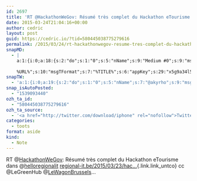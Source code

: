 ```yaml
---
id: 2697
title: 'RT @HackathonWeGov: Résumé très complet du Hackathon eTourisme dans @helloregionalit regional-it.be/2015/03/23/hac… cc @LeGreenHub @LeWagonBrussels…'
date: 2015-03-24T21:04:16+00:00
author: cedric
layout: post
guid: https://cedric.io/?tid=580445038775279616
permalink: /2015/03/24/rt-hackathonwegov-resume-tres-complet-du-hackathon-etourisme-dans-helloregionalit-regional-it-be-2015-03-23-hac-cc-legreenhub-lewagonbrussels/
snapMD:
  - |
    a:1:{i:0;a:18:{s:2:"do";s:1:"0";s:5:"nName";s:9:"Medium #0";s:9:"msgFormat";s:19:"%FULLTEXT%
    
    %URL%";s:10:"msgTFormat";s:7:"%TITLE%";s:6:"appKey";s:29:"x5g9a34l5z294i5y2q284e4g54454";s:6:"appSec";s:85:"d3h0a44e4s2b4i5u2r234m5f5b4v2l5q2a444h574347464a454x2w20374447494c484b4w2c464f5u2d4z2";s:8:"inclTags";s:1:"1";s:7:"fltrsOn";i:0;s:5:"fltrs";a:0:{}s:7:"proxyOn";i:0;s:7:"useSURL";i:0;s:1:"v";i:350;s:4:"publ";s:1:"0";s:11:"accessToken";s:65:"2353413aa5437433e5648ccf74a16119308317c52d1a24d8ed99f26add037528a";s:12:"appAppUserID";s:65:"104b21fd8da79171a6e7bf800d03b4b761204f242935e05d2d86850a6b1635f77";s:14:"appAppUserName";s:26:"Cédric Bousmanne (akyrho)";s:13:"appAppUserURL";s:26:"https://medium.com/@akyrho";s:7:"pubList";a:0:{}}}
snapTW:
  - 'a:1:{i:0;a:19:{s:2:"do";s:1:"0";s:5:"nName";s:7:"@akyrho";s:9:"msgFormat";s:26:"%TITLE%. %EXCERPT% - %URL%";s:6:"appKey";s:55:"x5g9a8325v2y475r3c4m48584n53446p423r3r5u3e356j5j3k4r2p3";s:6:"appSec";s:105:"d3h0a94o46415u594v3q5l5n5l4r4x474x4j484o473u4i5w2m4k494z2k344n306n5r3l5v2s554p4n3p3k45495c3z4v4d3m3u5w525";s:7:"fltrsOn";i:0;s:5:"fltrs";a:0:{}s:7:"proxyOn";i:0;s:7:"useSURL";i:0;s:1:"v";i:350;s:5:"twURL";s:25:"http://twitter.com/akyrho";s:11:"accessToken";s:50:"6678782-Eyg60SCeh7762DEIsYtTPD5GVeOuSN8ATMdF2Lpppe";s:14:"accessTokenSec";s:45:"PgGDCbcYLJnR5esZjY9ID72A33mUNCYnQwaQTBsojSJNa";s:5:"tw140";i:0;s:10:"riComments";s:1:"1";s:11:"riCommentsM";s:1:"1";s:12:"riCommentsAA";s:1:"1";s:8:"attchImg";s:1:"1";s:9:"wpImgSize";s:4:"full";}}'
snap_isAutoPosted:
  - "1539093440"
ozh_ta_id:
  - "580445038775279616"
ozh_ta_source:
  - '<a href="http://twitter.com/download/iphone" rel="nofollow">Twitter for iPhone</a>'
categories:
  - toots
format: aside
kind:
  - Note
---
```

RT <span class="username username_linked">@<a href="https://twitter.com/HackathonWeGov" title="Hackathon Open Data">HackathonWeGov</a></span>: Résumé très complet du Hackathon eTourisme dans <span class="username username_linked">@<a href="https://twitter.com/helloregionalit" title="Régional-IT">helloregionalit</a></span> [regional-it.be/2015/03/23/hac…](http://www.regional-it.be/2015/03/23/hackathon-e-tourisme-boite-a-idees-pour-revitaliser-le-tourisme-local/ "http://www.regional-it.be/2015/03/23/hackathon-e-tourisme-boite-a-idees-pour-revitaliser-le-tourisme-local/"){.link.link_untco} cc @LeGreenHub <span class="username username_linked">@<a href="https://twitter.com/LeWagonBrussels" title="Le Wagon Brussels">LeWagonBrussels</a></span>…